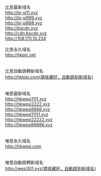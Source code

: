 比思最新域名<br>
http://bi-si11.xyz<br>
http://bi-si999.xyz<br>
http://bi-si888.xyz<br>
http://bscdn.xyz<br>
http://cdn.bscdn.xyz<br>
http://108.170.10.234<br>
<br>
比思永久域名<br>
http://hkpic.net<br>
<br>
<br>
比思自動跳轉新域名<br>
http://hkbisi.com(請收藏好，自動跳到新域名)<br>
<br>
<br>
唯思最新域名<br>
http://hkwesi1111.xyz<br>
http://hkwesi2222.xyz<br>
http://hkwesi6666.xyz<br>
http://hkwesi11111.xyz<br>
http://hkwesi22222.xyz<br>
http://hkwesi66666.xyz<br>
<br>
<br>
唯思永久域名<br>
http://hkwesi.com<br>
<br>
<br>
唯思自動跳轉新域名<br>
http://wesi301.xyz(請收藏好，自動跳到新域名)
